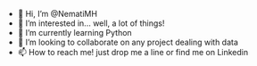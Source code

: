 - 👋 Hi, I’m @NematiMH
- 👀 I’m interested in... well, a lot of things!
- 🌱 I’m currently learning Python
- 💞️ I’m looking to collaborate on any project dealing with data
- 📫 How to reach me! just drop me a line or find me on Linkedin

<!---
NematiMH/NematiMH is a ✨ special ✨ repository because its `README.md` (this file) appears on your GitHub profile.
You can click the Preview link to take a look at your changes.
--->
